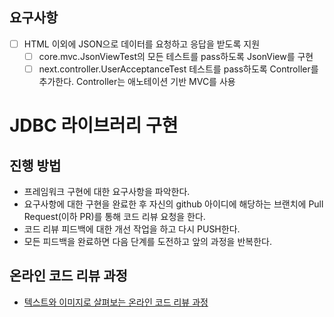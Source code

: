 ## 요구사항
- [ ] HTML 이외에 JSON으로 데이터를 요청하고 응답을 받도록 지원
  - [ ] core.mvc.JsonViewTest의 모든 테스트를 pass하도록 JsonView를 구현
  - [ ] next.controller.UserAcceptanceTest 테스트를 pass하도록 Controller를 추가한다. Controller는 애노테이션 기반 MVC를 사용

# JDBC 라이브러리 구현
## 진행 방법
* 프레임워크 구현에 대한 요구사항을 파악한다.
* 요구사항에 대한 구현을 완료한 후 자신의 github 아이디에 해당하는 브랜치에 Pull Request(이하 PR)를 통해 코드 리뷰 요청을 한다.
* 코드 리뷰 피드백에 대한 개선 작업을 하고 다시 PUSH한다.
* 모든 피드백을 완료하면 다음 단계를 도전하고 앞의 과정을 반복한다.

## 온라인 코드 리뷰 과정
* [텍스트와 이미지로 살펴보는 온라인 코드 리뷰 과정](https://github.com/next-step/nextstep-docs/tree/master/codereview)
